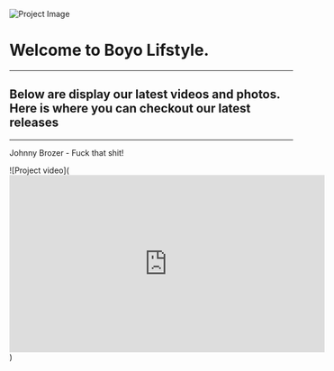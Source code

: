 ![Project Image](https://ia601408.us.archive.org/30/items/photoart1_20190627/WhatsApp%20Image%202019-05-11%20at%2002.40.24.jpeg)

# Welcome to Boyo Lifstyle.
---
## Below are display our latest videos and photos. Here is where you can checkout our latest releases
---
Johnny Brozer - Fuck that shit!

![Project video](<iframe width="560" height="315" src="https://www.youtube.com/embed/boJewW5Mnxs" frameborder="0" allow="accelerometer; autoplay;encrypted-media; gyroscope; picture-in-picture" allowfullscreen></iframe>)
    
